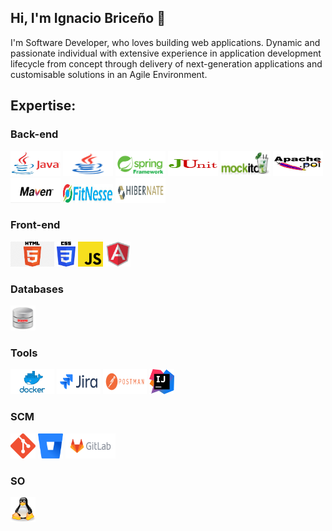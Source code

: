 ## Hi, I'm Ignacio Briceño 👋
I'm Software Developer, who loves building web applications. Dynamic and passionate individual with extensive experience in application development lifecycle from concept through delivery of next-generation applications and customisable solutions in an Agile Environment.

## Expertise:

### Back-end

<code><img width="80" height="40" src="https://github.com/estebanbri/estebanbri/blob/master/assets/java.jpeg"></code>
<code><img width="80" height="40" src="https://github.com/estebanbri/estebanbri/blob/master/assets/java2.png"></code>
<code><img width="80" height="40" src="https://github.com/estebanbri/estebanbri/blob/master/assets/spring.png"></code>
<code><img width="80" height="40" src="https://github.com/estebanbri/estebanbri/blob/master/assets/junit.png"></code>
<code><img width="80" height="40" src="https://github.com/estebanbri/estebanbri/blob/master/assets/mockito.jpg"></code>
<code><img width="80" height="40" src="https://github.com/estebanbri/estebanbri/blob/master/assets/apache-poi.jpg"></code>
<code><img width="80" height="40" src="https://github.com/estebanbri/estebanbri/blob/master/assets/maven.jpg"></code>
<code><img width="80" height="30" src="https://github.com/estebanbri/estebanbri/blob/master/assets/fitnesse.jpg"></code>
<code><img width="80" height="40" src="https://github.com/estebanbri/estebanbri/blob/master/assets/hibernate.png"></code>

### Front-end

<code><img width="70" height="40" src="https://github.com/estebanbri/estebanbri/blob/master/assets/html.png"></code>
<code><img width="30" height="40" src="https://github.com/estebanbri/estebanbri/blob/master/assets/css3.png"></code>
<code><img width="40" height="40" src="https://github.com/estebanbri/estebanbri/blob/master/assets/js.png"></code>
<code><img width="40" height="40" src="https://github.com/estebanbri/estebanbri/blob/master/assets/angularjs.png"></code>


### Databases

<code><img width="40" height="40" src="https://github.com/estebanbri/estebanbri/blob/master/assets/oracle.png"></code>

### Tools

<code><img width="70" height="40" src="https://github.com/estebanbri/estebanbri/blob/master/assets/docker.png"></code>
<code><img width="70" height="40" src="https://github.com/estebanbri/estebanbri/blob/master/assets/jira.png"></code>
<code><img width="70" height="40" src="https://github.com/estebanbri/estebanbri/blob/master/assets/postman.png"></code>
<code><img width="40" height="40" src="https://github.com/estebanbri/estebanbri/blob/master/assets/intellij.png"></code>

### SCM

<code><img width="40" height="40" src="https://github.com/estebanbri/estebanbri/blob/master/assets/git.png"></code>
<code><img width="40" height="40" src="https://github.com/estebanbri/estebanbri/blob/master/assets/bitbucket.svg"></code>
<code><img width="80" height="40" src="https://github.com/estebanbri/estebanbri/blob/master/assets/gitlab.png"></code>

### SO

<code><img width="40" height="40" src="https://github.com/estebanbri/estebanbri/blob/master/assets/linux.svg"></code>

